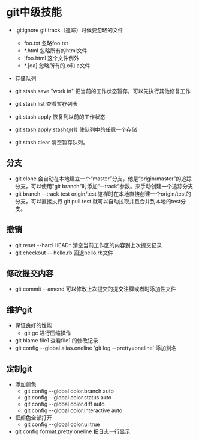 # git中级技能

- .gitignore  git track（追踪）时候要忽略的文件
	- foo.txt  忽略foo.txt
	- *.html 忽略所有的html文件
	- !foo.html 这个文件例外
	- *.[oa] 忽略所有的.o和.a文件

- 存储队列
- git stash save "work in" 把当前的工作状态暂存，可以先执行其他修复工作
- git stash list  查看暂存列表
- git stash apply 恢复到以前的工作状态
- git stash apply stash@{1} 使队列中的任意一个存储
- git stash clear 清空暂存队列。

## 分支
- git clone 会自动在本地建立一个“master”分支，他是“origin/master”的追踪分支，可以使用"git branch"时添加“--track”参数。来手动创建一个追踪分支
- git branch --track test origin/test   这样时在本地直接创建一个origin/test的分支，可以直接执行 git pull test 就可以自动拉取并且合并到本地的test分支。

## 撤销
- git reset --hard HEAD^ 清空当前工作区的内容到上次提交记录
- git checkout -- hello.rb 回退hello.rb文件

## 修改提交内容
- git commit --amend  可以修改上次提交的提交注释或者时添加性文件

## 维护git
- 保证良好的性能
	- git gc 进行压缩操作
- git blame file1 查看file1 的修改记录
- git config --global alias.oneline 'git log --pretty=oneline' 添加别名

## 定制git
- 添加颜色	
	- git config --global color.branch auto
	- git config --global color.status auto
	- git config --global color.diff auto
	- git config --global color.interactive auto
- 把颜色全部打开
	- git config --global color.ui true
- git config format.pretty oneline 把日志一行显示


